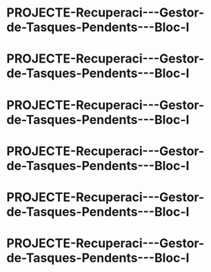 # PROJECTE-Recuperaci---Gestor-de-Tasques-Pendents---Bloc-I
# PROJECTE-Recuperaci---Gestor-de-Tasques-Pendents---Bloc-I
# PROJECTE-Recuperaci---Gestor-de-Tasques-Pendents---Bloc-I
# PROJECTE-Recuperaci---Gestor-de-Tasques-Pendents---Bloc-I
# PROJECTE-Recuperaci---Gestor-de-Tasques-Pendents---Bloc-I
# PROJECTE-Recuperaci---Gestor-de-Tasques-Pendents---Bloc-I
